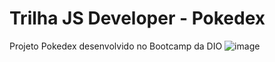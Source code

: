 # Trilha JS Developer - Pokedex

Projeto Pokedex desenvolvido no Bootcamp da DIO
![image](https://github.com/ClarisseDinizS/js-developer-pokedex-clarisse/assets/112780189/3f63aa7c-5c38-4692-810a-0852885dfb05)

